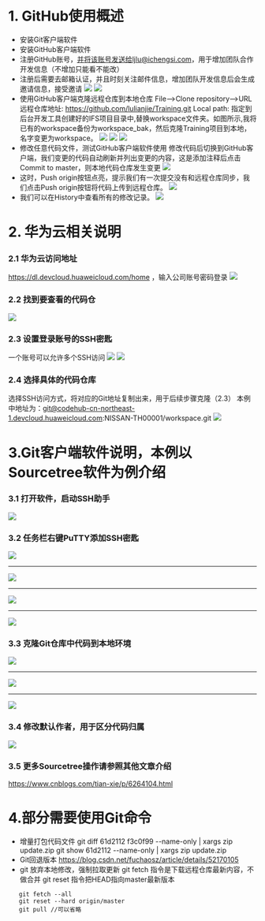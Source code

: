 
# 1. GitHub使用概述
* 安装Git客户端软件
* 安装GitHub客户端软件
* 注册GitHub账号，并将该账号发送给ljlu@ichengsi.com，用于增加团队合作开发信息（不增加只能看不能改）
* 注册后需要去邮箱认证，并且时刻关注邮件信息，增加团队开发信息后会生成邀请信息，接受邀请
![](assets/image/github-01.png)
![](assets/image/github-02.png)
* 使用GitHub客户端克隆远程仓库到本地仓库
  File-->Clone repository-->URL
  远程仓库地址: https://github.com/lulianjie/Training.git
  Local path: 指定到后台开发工具创建好的IFS项目目录中,替换workspace文件夹。如图所示,我将已有的workspace备份为workspace_bak，然后克隆Training项目到本地，名字变更为workspace。
![](assets/image/github-03.png)
![](assets/image/github-04.png)
![](assets/image/github-05.png)
* 修改任意代码文件，测试GitHub客户端软件使用
  修改代码后切换到GitHub客户端，我们变更的代码自动刷新并列出变更的内容，这是添加注释后点击Commit to master，则本地代码仓库发生变更
![](assets/image/github-06.png)
* 这时，Push origin按钮点亮，提示我们有一次提交没有和远程仓库同步，我们点击Push origin按钮将代码上传到远程仓库。
 ![](assets/image/github-07.png)
* 我们可以在History中查看所有的修改记录。
 ![](assets/image/github-08.png)


# 2. 华为云相关说明
### 2.1 华为云访问地址
https://dl.devcloud.huaweicloud.com/home ，输入公司账号密码登录
![](assets/image/huawei-01.png)
### 2.2 找到要查看的代码仓
![](assets/image/huawei-02.png)
### 2.3 设置登录账号的SSH密匙
一个账号可以允许多个SSH访问
![](assets/image/huawei-03.png)
![](assets/image/huawei-04.png)
### 2.4 选择具体的代码仓库
选择SSH访问方式，将对应的Git地址复制出来，用于后续步骤克隆（2.3）
本例中地址为：git@codehub-cn-northeast-1.devcloud.huaweicloud.com:NISSAN-TH00001/workspace.git
![](assets/image/huawei-05.png)

# 3.Git客户端软件说明，本例以Sourcetree软件为例介绍
### 3.1 打开软件，启动SSH助手
![](assets/image/huawei-06.png)
### 3.2 任务栏右键PuTTY添加SSH密匙
![](assets/image/huawei-07.png)
***
![](assets/image/huawei-08.png)
***
![](assets/image/huawei-09.png)
***
![](assets/image/huawei-10.png)
### 3.3 克隆Git仓库中代码到本地环境
![](assets/image/huawei-11.png)
***
![](assets/image/huawei-12.png)
***
![](assets/image/huawei-13.png)
### 3.4 修改默认作者，用于区分代码归属
![](assets/image/huawei-14.png)
### 3.5 更多Sourcetree操作请参照其他文章介绍
https://www.cnblogs.com/tian-xie/p/6264104.html
# 4.部分需要使用Git命令
* 增量打包代码文件
git diff 61d2112 f3c0f99 --name-only | xargs zip update.zip
git show 61d2112 --name-only | xargs zip update.zip
* Git回退版本
https://blog.csdn.net/fuchaosz/article/details/52170105
* git 放弃本地修改，强制拉取更新
git fetch 指令是下载远程仓库最新内容，不做合并 
git reset 指令把HEAD指向master最新版本
```git
   git fetch --all
   git reset --hard origin/master
   git pull //可以省略
```